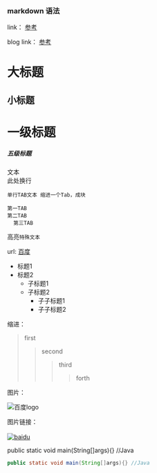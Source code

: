 ### markdown 语法

link： [参考](https://github.com/guodongxiaren/README/blob/master/README.md "参考链接") 

blog link： [参考](https://blog.csdn.net/u013181595/article/details/80676590 "博客参考")

大标题
=== 

小标题
---

# 一级标题
##### 五级标题

文本  <br> 此处换行

    单行TAB文本 缩进一个Tab，成块
    
    第一TAB
    第二TAB
      第三TAB

高亮`特殊文本`

url: [百度](https://www.baidu.com/ "百度链接")

* 标题1
* 标题2
    * 子标题1
    * 子标题2
        * 子子标题1
        * 子子标题2


缩进：
> first
>> second
>>> third
>>>> forth

图片：

![百度logo](http://www.baidu.com/img/bdlogo.gif "baidu图片")

图片链接：
<br><br>
[![baidu]](http://www.baidu.com)

[baidu]:http://www.baidu.com/img/bdlogo.gif "百度Logo" 


public static void main(String[]args){} //Java
```java
public static void main(String[]args){} //Java
```

